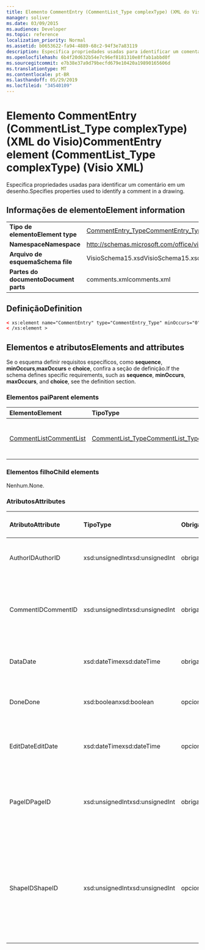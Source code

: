 ```yaml
---
title: Elemento CommentEntry (CommentList_Type complexType) (XML do Visio)
manager: soliver
ms.date: 03/09/2015
ms.audience: Developer
ms.topic: reference
localization_priority: Normal
ms.assetid: b0653622-fa94-4889-68c2-94f3e7a83119
description: Especifica propriedades usadas para identificar um comentário em um desenho.
ms.openlocfilehash: 6b4f20d632b54e7c96ef8181310e8ffab1abbd0f
ms.sourcegitcommit: e7b38e37a9d79becfd679e10420a19890165606d
ms.translationtype: MT
ms.contentlocale: pt-BR
ms.lasthandoff: 05/29/2019
ms.locfileid: "34540109"
---
```

# <a name="commententry-element-commentlisttype-complextype-visio-xml"></a><span data-ttu-id="65a0d-103">Elemento CommentEntry (CommentList_Type complexType) (XML do Visio)</span><span class="sxs-lookup"><span data-stu-id="65a0d-103">CommentEntry element (CommentList_Type complexType) (Visio XML)</span></span>

<span data-ttu-id="65a0d-104">Especifica propriedades usadas para identificar um comentário em um desenho.</span><span class="sxs-lookup"><span data-stu-id="65a0d-104">Specifies properties used to identify a comment in a drawing.</span></span>
  
## <a name="element-information"></a><span data-ttu-id="65a0d-105">Informações de elemento</span><span class="sxs-lookup"><span data-stu-id="65a0d-105">Element information</span></span>

|||
|:-----|:-----|
|<span data-ttu-id="65a0d-106">**Tipo de elemento**</span><span class="sxs-lookup"><span data-stu-id="65a0d-106">**Element type**</span></span> <br/> |[<span data-ttu-id="65a0d-107">CommentEntry_Type</span><span class="sxs-lookup"><span data-stu-id="65a0d-107">CommentEntry_Type</span></span>](commententry_type-complextypevisio-xml.md) <br/> |
|<span data-ttu-id="65a0d-108">**Namespace**</span><span class="sxs-lookup"><span data-stu-id="65a0d-108">**Namespace**</span></span> <br/> |http://schemas.microsoft.com/office/visio/2012/main  <br/> |
|<span data-ttu-id="65a0d-109">**Arquivo de esquema**</span><span class="sxs-lookup"><span data-stu-id="65a0d-109">**Schema file**</span></span> <br/> |<span data-ttu-id="65a0d-110">VisioSchema15.xsd</span><span class="sxs-lookup"><span data-stu-id="65a0d-110">VisioSchema15.xsd</span></span>  <br/> |
|<span data-ttu-id="65a0d-111">**Partes do documento**</span><span class="sxs-lookup"><span data-stu-id="65a0d-111">**Document parts**</span></span> <br/> |<span data-ttu-id="65a0d-112">comments.xml</span><span class="sxs-lookup"><span data-stu-id="65a0d-112">comments.xml</span></span>  <br/> |
   
## <a name="definition"></a><span data-ttu-id="65a0d-113">Definição</span><span class="sxs-lookup"><span data-stu-id="65a0d-113">Definition</span></span>

```XML
< xs:element name="CommentEntry" type="CommentEntry_Type" minOccurs="0" maxOccurs="unbounded" >
< /xs:element >
```

## <a name="elements-and-attributes"></a><span data-ttu-id="65a0d-114">Elementos e atributos</span><span class="sxs-lookup"><span data-stu-id="65a0d-114">Elements and attributes</span></span>

<span data-ttu-id="65a0d-115">Se o esquema definir requisitos específicos, como **sequence**, **minOccurs**,**maxOccurs** e **choice**, confira a seção de definição.</span><span class="sxs-lookup"><span data-stu-id="65a0d-115">If the schema defines specific requirements, such as **sequence**, **minOccurs**, **maxOccurs**, and **choice**, see the definition section.</span></span> 
  
### <a name="parent-elements"></a><span data-ttu-id="65a0d-116">Elementos pai</span><span class="sxs-lookup"><span data-stu-id="65a0d-116">Parent elements</span></span>

|<span data-ttu-id="65a0d-117">**Elemento**</span><span class="sxs-lookup"><span data-stu-id="65a0d-117">**Element**</span></span>|<span data-ttu-id="65a0d-118">**Tipo**</span><span class="sxs-lookup"><span data-stu-id="65a0d-118">**Type**</span></span>|<span data-ttu-id="65a0d-119">**Descrição**</span><span class="sxs-lookup"><span data-stu-id="65a0d-119">**Description**</span></span>|
|:-----|:-----|:-----|
|[<span data-ttu-id="65a0d-120">CommentList</span><span class="sxs-lookup"><span data-stu-id="65a0d-120">CommentList</span></span>](commentlist-element-comments_type-complextypevisio-xml.md) <br/> |[<span data-ttu-id="65a0d-121">CommentList_Type</span><span class="sxs-lookup"><span data-stu-id="65a0d-121">CommentList_Type</span></span>](commentlist_type-complextypevisio-xml.md) <br/> |<span data-ttu-id="65a0d-122">Especifica os comentários em um desenho.</span><span class="sxs-lookup"><span data-stu-id="65a0d-122">Specifies the comments in a drawing.</span></span>  <br/> |
   
### <a name="child-elements"></a><span data-ttu-id="65a0d-123">Elementos filho</span><span class="sxs-lookup"><span data-stu-id="65a0d-123">Child elements</span></span>

<span data-ttu-id="65a0d-124">Nenhum.</span><span class="sxs-lookup"><span data-stu-id="65a0d-124">None.</span></span>
  
### <a name="attributes"></a><span data-ttu-id="65a0d-125">Atributos</span><span class="sxs-lookup"><span data-stu-id="65a0d-125">Attributes</span></span>

|<span data-ttu-id="65a0d-126">**Atributo**</span><span class="sxs-lookup"><span data-stu-id="65a0d-126">**Attribute**</span></span>|<span data-ttu-id="65a0d-127">**Tipo**</span><span class="sxs-lookup"><span data-stu-id="65a0d-127">**Type**</span></span>|<span data-ttu-id="65a0d-128">**Obrigatório**</span><span class="sxs-lookup"><span data-stu-id="65a0d-128">**Required**</span></span>|<span data-ttu-id="65a0d-129">**Descrição**</span><span class="sxs-lookup"><span data-stu-id="65a0d-129">**Description**</span></span>|<span data-ttu-id="65a0d-130">**Valores possíveis**</span><span class="sxs-lookup"><span data-stu-id="65a0d-130">**Possible values**</span></span>|
|:-----|:-----|:-----|:-----|:-----|
|<span data-ttu-id="65a0d-131">AuthorID</span><span class="sxs-lookup"><span data-stu-id="65a0d-131">AuthorID</span></span>  <br/> |<span data-ttu-id="65a0d-132">xsd:unsignedInt</span><span class="sxs-lookup"><span data-stu-id="65a0d-132">xsd:unsignedInt</span></span>  <br/> |<span data-ttu-id="65a0d-133">obrigatório</span><span class="sxs-lookup"><span data-stu-id="65a0d-133">required</span></span>  <br/> |<span data-ttu-id="65a0d-134">Valor baseado em um que identifica o autor.</span><span class="sxs-lookup"><span data-stu-id="65a0d-134">A one-based value that identifies the author.</span></span>  <br/> |<span data-ttu-id="65a0d-135">Valores do tipo xsd:unsignedInt.</span><span class="sxs-lookup"><span data-stu-id="65a0d-135">Values of the xsd:unsignedInt type.</span></span>  <br/> |
|<span data-ttu-id="65a0d-136">CommentID</span><span class="sxs-lookup"><span data-stu-id="65a0d-136">CommentID</span></span>  <br/> |<span data-ttu-id="65a0d-137">xsd:unsignedInt</span><span class="sxs-lookup"><span data-stu-id="65a0d-137">xsd:unsignedInt</span></span>  <br/> |<span data-ttu-id="65a0d-138">obrigatório</span><span class="sxs-lookup"><span data-stu-id="65a0d-138">required</span></span>  <br/> |<span data-ttu-id="65a0d-139">Um valor exclusivo que identifica o comentário em uma página de desenho.</span><span class="sxs-lookup"><span data-stu-id="65a0d-139">A unique value that identifies the comment in a drawing page.</span></span>  <br/> |<span data-ttu-id="65a0d-140">Valores do tipo xsd:unsignedInt.</span><span class="sxs-lookup"><span data-stu-id="65a0d-140">Values of the xsd:unsignedInt type.</span></span>  <br/> |
|<span data-ttu-id="65a0d-141">Data</span><span class="sxs-lookup"><span data-stu-id="65a0d-141">Date</span></span>  <br/> |<span data-ttu-id="65a0d-142">xsd:dateTime</span><span class="sxs-lookup"><span data-stu-id="65a0d-142">xsd:dateTime</span></span>  <br/> |<span data-ttu-id="65a0d-143">obrigatório</span><span class="sxs-lookup"><span data-stu-id="65a0d-143">required</span></span>  <br/> |<span data-ttu-id="65a0d-144">Especifica quando um comentário foi criado.</span><span class="sxs-lookup"><span data-stu-id="65a0d-144">Specifies when a comment was created.</span></span>  <br/> |<span data-ttu-id="65a0d-145">Valores do tipo xsd:dateTime.</span><span class="sxs-lookup"><span data-stu-id="65a0d-145">Values of the xsd:dateTime type.</span></span>  <br/> |
|<span data-ttu-id="65a0d-146">Done</span><span class="sxs-lookup"><span data-stu-id="65a0d-146">Done</span></span>  <br/> |<span data-ttu-id="65a0d-147">xsd:boolean</span><span class="sxs-lookup"><span data-stu-id="65a0d-147">xsd:boolean</span></span>  <br/> |<span data-ttu-id="65a0d-148">opcional</span><span class="sxs-lookup"><span data-stu-id="65a0d-148">optional</span></span>  <br/> |<span data-ttu-id="65a0d-149">Especifica o estado atual do comentário.</span><span class="sxs-lookup"><span data-stu-id="65a0d-149">Specifies the current state of the comment.</span></span>  <br/> |<span data-ttu-id="65a0d-150">Valores do tipo xsd:boolean.</span><span class="sxs-lookup"><span data-stu-id="65a0d-150">Values of the xsd:boolean type.</span></span>  <br/> |
|<span data-ttu-id="65a0d-151">EditDate</span><span class="sxs-lookup"><span data-stu-id="65a0d-151">EditDate</span></span>  <br/> |<span data-ttu-id="65a0d-152">xsd:dateTime</span><span class="sxs-lookup"><span data-stu-id="65a0d-152">xsd:dateTime</span></span>  <br/> |<span data-ttu-id="65a0d-153">opcional</span><span class="sxs-lookup"><span data-stu-id="65a0d-153">optional</span></span>  <br/> |<span data-ttu-id="65a0d-154">Especifica quando um comentário foi alterado pela última vez.</span><span class="sxs-lookup"><span data-stu-id="65a0d-154">Specifies when a comment was last changed.</span></span>  <br/> |<span data-ttu-id="65a0d-155">Valores do tipo xsd:dateTime.</span><span class="sxs-lookup"><span data-stu-id="65a0d-155">Values of the xsd:dateTime type.</span></span>  <br/> |
|<span data-ttu-id="65a0d-156">PageID</span><span class="sxs-lookup"><span data-stu-id="65a0d-156">PageID</span></span>  <br/> |<span data-ttu-id="65a0d-157">xsd:unsignedInt</span><span class="sxs-lookup"><span data-stu-id="65a0d-157">xsd:unsignedInt</span></span>  <br/> |<span data-ttu-id="65a0d-158">obrigatório</span><span class="sxs-lookup"><span data-stu-id="65a0d-158">required</span></span>  <br/> |<span data-ttu-id="65a0d-159">Um valor que identifica a página de desenho em que o comentário está ativo.</span><span class="sxs-lookup"><span data-stu-id="65a0d-159">A value that identifies the drawing page the comment is on.</span></span>  <br/> |<span data-ttu-id="65a0d-160">Valores do tipo xsd:unsignedInt.</span><span class="sxs-lookup"><span data-stu-id="65a0d-160">Values of the xsd:unsignedInt type.</span></span>  <br/> |
|<span data-ttu-id="65a0d-161">ShapeID</span><span class="sxs-lookup"><span data-stu-id="65a0d-161">ShapeID</span></span>  <br/> |<span data-ttu-id="65a0d-162">xsd:unsignedInt</span><span class="sxs-lookup"><span data-stu-id="65a0d-162">xsd:unsignedInt</span></span>  <br/> |<span data-ttu-id="65a0d-163">opcional</span><span class="sxs-lookup"><span data-stu-id="65a0d-163">optional</span></span>  <br/> |<span data-ttu-id="65a0d-164">Um valor que identifica a forma em que o comentário está.</span><span class="sxs-lookup"><span data-stu-id="65a0d-164">A value that identifies the shape the comment is on.</span></span> <span data-ttu-id="65a0d-165">Se nenhum ShapeID for especificado, o comentário se refere à página de desenho.</span><span class="sxs-lookup"><span data-stu-id="65a0d-165">If no ShapeID is specified, the comment refers to the drawing page.</span></span>  <br/> |<span data-ttu-id="65a0d-166">Valores do tipo xsd:unsignedInt.</span><span class="sxs-lookup"><span data-stu-id="65a0d-166">Values of the xsd:unsignedInt type.</span></span>  <br/> |
   

